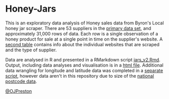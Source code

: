 # Honey-Jars

This is an exploratory data analysis of Honey sales data from Byron's Local honey jar scraper. There are 53 suppliers in the [primary data set](jars_20181108.csv), and approximately 31,000 rows of data. Each row is a single observation of a honey product for sale at a single point in time on the supplier's website. A [second table](sites_ll_20181108.csv) contains info about the individual websites that are scraped and the type of supplier. 

Data are analysed in R and presented in a RMarkdown script [jars_v2.Rmd](jars_v2.Rmd). Output, including data analyses and visualisation is in a [html file](jars_v2.html). Additional data wrangling for longitude and latitude data was completed in a [separate script](postcodes.R), however data aren't in this repository due to size of the [national postcode data](https://www.getthedata.com/open-postcode-geo).

[@OJPreston](https://twitter.com/OJPreston)
